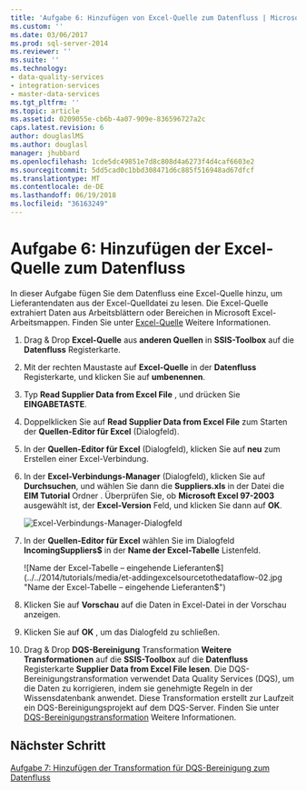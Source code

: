 ```yaml
---
title: 'Aufgabe 6: Hinzufügen von Excel-Quelle zum Datenfluss | Microsoft Docs'
ms.custom: ''
ms.date: 03/06/2017
ms.prod: sql-server-2014
ms.reviewer: ''
ms.suite: ''
ms.technology:
- data-quality-services
- integration-services
- master-data-services
ms.tgt_pltfrm: ''
ms.topic: article
ms.assetid: 0209055e-cb6b-4a07-909e-836596727a2c
caps.latest.revision: 6
author: douglaslMS
ms.author: douglasl
manager: jhubbard
ms.openlocfilehash: 1cde5dc49851e7d8c808d4a6273f4d4caf6603e2
ms.sourcegitcommit: 5dd5cad0c1bbd308471d6c885f516948ad67dfcf
ms.translationtype: MT
ms.contentlocale: de-DE
ms.lasthandoff: 06/19/2018
ms.locfileid: "36163249"
---
```

# <a name="task-6-adding-excel-source-to-the-data-flow"></a>Aufgabe 6: Hinzufügen der Excel-Quelle zum Datenfluss
  In dieser Aufgabe fügen Sie dem Datenfluss eine Excel-Quelle hinzu, um Lieferantendaten aus der Excel-Quelldatei zu lesen. Die Excel-Quelle extrahiert Daten aus Arbeitsblättern oder Bereichen in Microsoft Excel-Arbeitsmappen. Finden Sie unter [Excel-Quelle](http://msdn.microsoft.com/library/ms141683.aspx) Weitere Informationen.  
  
1.  Drag & Drop **Excel-Quelle** aus **anderen Quellen** in **SSIS-Toolbox** auf die **Datenfluss** Registerkarte.  
  
2.  Mit der rechten Maustaste auf **Excel-Quelle** in der **Datenfluss** Registerkarte, und klicken Sie auf **umbenennen**.  
  
3.  Typ **Read Supplier Data from Excel File** , und drücken Sie **EINGABETASTE**.  
  
4.  Doppelklicken Sie auf **Read Supplier Data from Excel File** zum Starten der **Quellen-Editor für Excel** (Dialogfeld).  
  
5.  In der **Quellen-Editor für Excel** (Dialogfeld), klicken Sie auf **neu** zum Erstellen einer Excel-Verbindung.  
  
6.  In der **Excel-Verbindungs-Manager** (Dialogfeld), klicken Sie auf **Durchsuchen**, und wählen Sie dann die **Suppliers.xls** in der Datei die **EIM Tutorial** Ordner . Überprüfen Sie, ob **Microsoft Excel 97-2003** ausgewählt ist, der **Excel-Version** Feld, und klicken Sie dann auf **OK**.  
  
     ![Excel-Verbindungs-Manager-Dialogfeld](../../2014/tutorials/media/et-addingexcelsourcetothedataflow-01.jpg "Excel-Verbindungs-Manager (Dialogfeld)")  
  
7.  In der **Quellen-Editor für Excel** wählen Sie im Dialogfeld **IncomingSuppliers$** in der **Name der Excel-Tabelle** Listenfeld.  
  
     ![Name der Excel-Tabelle – eingehende Lieferanten$](../../2014/tutorials/media/et-addingexcelsourcetothedataflow-02.jpg "Name der Excel-Tabelle – eingehende Lieferanten$")  
  
8.  Klicken Sie auf **Vorschau** auf die Daten in Excel-Datei in der Vorschau anzeigen.  
  
9. Klicken Sie auf **OK** , um das Dialogfeld zu schließen.  
  
10. Drag & Drop **DQS-Bereinigung** Transformation **Weitere Transformationen** auf die **SSIS-Toolbox** auf die **Datenfluss** Registerkarte  **Supplier Data from Excel File lesen**. Die DQS-Bereinigungstransformation verwendet Data Quality Services (DQS), um die Daten zu korrigieren, indem sie genehmigte Regeln in der Wissensdatenbank anwendet. Diese Transformation erstellt zur Laufzeit ein DQS-Bereinigungsprojekt auf dem DQS-Server. Finden Sie unter [DQS-Bereinigungstransformation](http://msdn.microsoft.com/library/ee677619.aspx) Weitere Informationen.  
  
## <a name="next-step"></a>Nächster Schritt  
 [Aufgabe 7: Hinzufügen der Transformation für DQS-Bereinigung zum Datenfluss](../integration-services/data-flow/data-flow.md)  
  
  